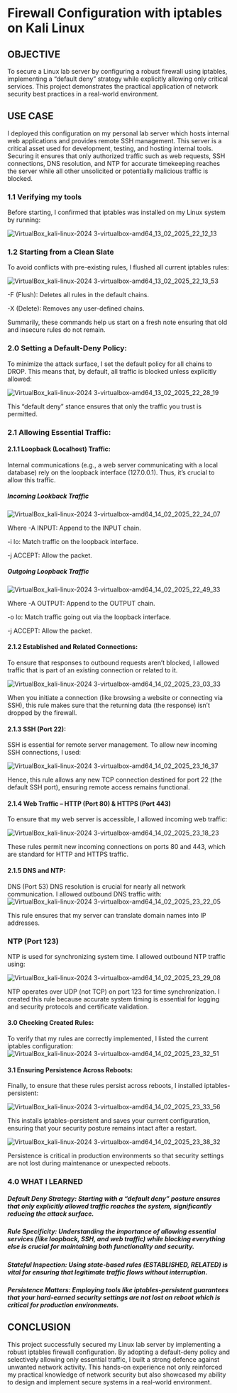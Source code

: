 # Firewall Configuration with iptables on Kali Linux

## OBJECTIVE  
To secure a Linux lab server by configuring a robust firewall using iptables, implementing a “default deny” strategy while explicitly allowing only critical services. This project demonstrates the practical application of network security best practices in a real-world environment.


## USE CASE 
I deployed this configuration on my personal lab server which hosts internal web applications and provides remote SSH management. This server is a critical asset used for development, testing, and hosting internal tools. Securing it ensures that only authorized traffic such as web requests, SSH connections, DNS resolution, and NTP for accurate timekeeping reaches the server while all other unsolicited or potentially malicious traffic is blocked.



### 1.1 Verifying my tools
Before starting, I confirmed that iptables was installed on my Linux system by running: 

![VirtualBox_kali-linux-2024 3-virtualbox-amd64_13_02_2025_22_12_13](https://github.com/user-attachments/assets/c006b5d8-3401-48c1-8580-a1a816c586e0)


### 1.2 Starting from a Clean Slate
To avoid conflicts with pre-existing rules, I flushed all current iptables rules:

![VirtualBox_kali-linux-2024 3-virtualbox-amd64_13_02_2025_22_13_53](https://github.com/user-attachments/assets/18140236-6da5-47c7-b555-38e82055df58)

-F (Flush): Deletes all rules in the default chains.

-X (Delete): Removes any user-defined chains.

Summarily, these commands  help us start on a fresh note  ensuring that old and insecure rules do not remain.


### 2.0  Setting a Default-Deny Policy:
 To minimize the attack surface, I set the default policy for all chains to DROP. This means that, by default, all traffic is blocked unless   explicitly allowed:
 
![VirtualBox_kali-linux-2024 3-virtualbox-amd64_13_02_2025_22_28_19](https://github.com/user-attachments/assets/a80b3a4b-3440-493f-a92a-ef9c7938ff3a)

 This “default deny” stance ensures that only the traffic you trust is permitted. 





### 2.1 Allowing Essential Traffic:

#### 2.1.1  Loopback (Localhost) Traffic:
Internal communications (e.g., a web server communicating with a local database) rely on the loopback interface (127.0.0.1). Thus, it’s crucial to allow this traffic.
##### Incoming Lookback Traffic 
![VirtualBox_kali-linux-2024 3-virtualbox-amd64_14_02_2025_22_24_07](https://github.com/user-attachments/assets/70f18d04-7f0f-4992-a660-69ae84e768cd)

Where -A INPUT: Append to the INPUT chain.

-i lo: Match traffic on the loopback interface.

-j ACCEPT: Allow the packet.

 ##### Outgoing Loopback Traffic
![VirtualBox_kali-linux-2024 3-virtualbox-amd64_14_02_2025_22_49_33](https://github.com/user-attachments/assets/131c7a7f-18c3-4b3c-b3a7-9834b8c8aba2)

Where -A OUTPUT: Append to the OUTPUT chain.

-o lo: Match traffic going out via the loopback interface.

-j ACCEPT: Allow the packet.







#### 2.1.2  Established and Related Connections:
To ensure that responses to outbound requests aren’t blocked, I allowed traffic that is part of an existing connection or related to it.

![VirtualBox_kali-linux-2024 3-virtualbox-amd64_14_02_2025_23_03_33](https://github.com/user-attachments/assets/c176aa96-5d7b-4569-b589-733b79fcbab2)



When you initiate a connection (like browsing a website or connecting via SSH), this rule makes sure that the returning data (the response) isn’t dropped by the firewall.

#### 2.1.3  SSH (Port 22):
 SSH is essential for remote server management. To allow new incoming SSH connections, I used:

 ![VirtualBox_kali-linux-2024 3-virtualbox-amd64_14_02_2025_23_16_37](https://github.com/user-attachments/assets/cedabda5-53a9-43ea-a1de-5488e230a4ae)

Hence, this rule allows any new TCP connection destined for port 22 (the default SSH port), ensuring remote access remains functional.

#### 2.1.4  Web Traffic – HTTP (Port 80) & HTTPS (Port 443)
To ensure that my web server is accessible, I allowed incoming web traffic:

![VirtualBox_kali-linux-2024 3-virtualbox-amd64_14_02_2025_23_18_23](https://github.com/user-attachments/assets/3b62ebb0-a920-42d3-89e4-103c40e94729)

These rules permit new incoming connections on ports 80 and 443, which are standard for HTTP and HTTPS traffic.



#### 2.1.5  DNS and NTP:
DNS (Port 53)
DNS resolution is crucial for nearly all network communication. I allowed outbound DNS traffic with:
![VirtualBox_kali-linux-2024 3-virtualbox-amd64_14_02_2025_23_22_05](https://github.com/user-attachments/assets/f791e5b1-4ff4-4c35-b704-cca493c7b003)

This rule ensures that my server can translate domain names into IP addresses.




### NTP (Port 123)
NTP is used for synchronizing system time. I allowed outbound NTP traffic using:

![VirtualBox_kali-linux-2024 3-virtualbox-amd64_14_02_2025_23_29_08](https://github.com/user-attachments/assets/68189d83-e1af-433d-97a3-dfba1dcdea14)

NTP operates over  UDP (not TCP) on port 123 for time synchronization. I created  this rule because accurate system timing  is essential for logging and security protocols and certificate validation.








#### 3.0 Checking Created Rules:
To verify that my rules are correctly implemented, I listed the current iptables configuration:
![VirtualBox_kali-linux-2024 3-virtualbox-amd64_14_02_2025_23_32_51](https://github.com/user-attachments/assets/c4b27b7f-3fbc-43dd-a680-7df56ce1cbf5)


#### 3.1 Ensuring Persistence Across Reboots:
 Finally, to ensure that these rules persist across reboots, I installed iptables-persistent:

![VirtualBox_kali-linux-2024 3-virtualbox-amd64_14_02_2025_23_33_56](https://github.com/user-attachments/assets/04607b04-94d6-403f-a9d7-22049bf80766)

This installs iptables-persistent and saves your current configuration, ensuring that your security posture remains intact after a restart.

![VirtualBox_kali-linux-2024 3-virtualbox-amd64_14_02_2025_23_38_32](https://github.com/user-attachments/assets/342d4323-9b61-4871-9d7f-23d090a471e5)

Persistence is critical in production environments so that security settings are not lost during maintenance or unexpected reboots.



### 4.0  WHAT I LEARNED 

##### Default Deny Strategy: Starting with a “default deny” posture ensures that only explicitly allowed traffic reaches the system, significantly reducing the attack surface.

##### Rule Specificity: Understanding the importance of allowing essential services (like loopback, SSH, and web traffic) while blocking everything else is crucial for maintaining both functionality and security.

##### Stateful Inspection: Using state-based rules (ESTABLISHED, RELATED) is vital for ensuring that legitimate traffic flows without interruption.

##### Persistence Matters: Employing tools like iptables-persistent guarantees that your hard-earned security settings are not lost on reboot which is critical for production environments.



## CONCLUSION

This project successfully secured my Linux lab server by implementing a robust iptables firewall configuration. By adopting a default-deny policy and selectively allowing only essential traffic, I built a strong defence against unwanted network activity. This hands-on experience not only reinforced my practical knowledge of network security but also showcased my ability to design and implement secure systems in a real-world environment.
